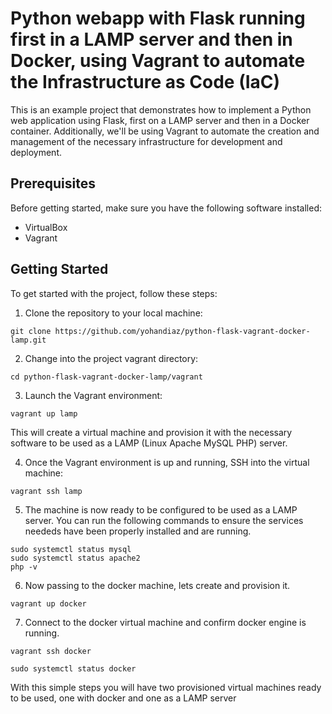 # Python webapp with Flask running first in a LAMP server and then in Docker, using Vagrant to automate the Infrastructure as Code (IaC)

This is an example project that demonstrates how to implement a Python web application using Flask, first on a LAMP server and then in a Docker container. Additionally, we'll be using Vagrant to automate the creation and management of the necessary infrastructure for development and deployment.

## Prerequisites

Before getting started, make sure you have the following software installed:

- VirtualBox
- Vagrant

## Getting Started

To get started with the project, follow these steps:

1. Clone the repository to your local machine:

```
git clone https://github.com/yohandiaz/python-flask-vagrant-docker-lamp.git
```

2. Change into the project vagrant directory:

```
cd python-flask-vagrant-docker-lamp/vagrant
```

3. Launch the Vagrant environment:

```
vagrant up lamp
```

This will create a virtual machine and provision it with the necessary software to be used as a LAMP (Linux Apache MySQL PHP) server.

4. Once the Vagrant environment is up and running, SSH into the virtual machine:

```
vagrant ssh lamp
```

5. The machine is now ready to be configured to be used as a LAMP server. You can run the following commands to ensure the services neededs have been properly installed and are running.

```
sudo systemctl status mysql
sudo systemctl status apache2
php -v

```

6. Now passing to the docker machine, lets create and provision it.

```
vagrant up docker
```
7. Connect to the docker virtual machine and confirm docker engine is running.

```
vagrant ssh docker

sudo systemctl status docker
```

With this simple steps you will have two provisioned virtual machines ready to be used, one with docker and one as a LAMP server
